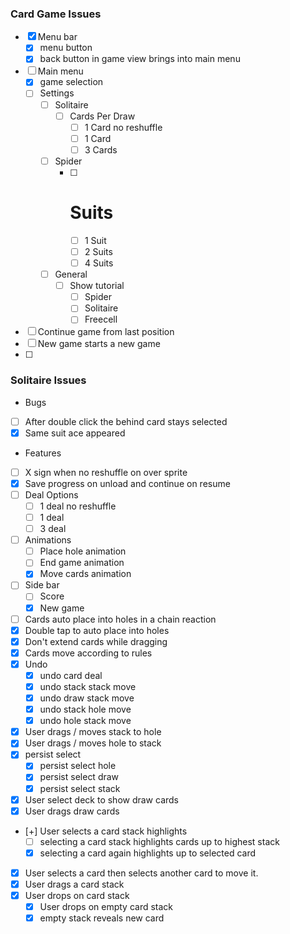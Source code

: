 ### Card Game Issues

- [x] Menu bar
  -  [x] menu button
  -  [x] back button in game view brings into main menu
- [ ] Main menu
   - [x] game selection
   - [ ] Settings
     - [ ] Solitaire
       - [ ] Cards Per Draw
            - [ ] 1 Card no reshuffle
            - [ ] 1 Card
            - [ ] 3 Cards
     - [ ] Spider
       - [ ] # Suits
         - [ ] 1 Suit
         - [ ] 2 Suits
         - [ ] 4 Suits
     - [ ] General
       - [ ] Show tutorial
         - [ ] Spider
         - [ ] Solitaire
         - [ ] Freecell
- [ ] Continue game from last position
- [ ] New game starts a new game
- [ ] 

### Solitaire Issues
* Bugs
- [ ] After double click the behind card stays selected
- [x] Same suit ace appeared

* Features
- [ ] X sign when no reshuffle on over sprite
- [x] Save progress on unload and continue on resume
- [ ] Deal Options
  - [ ] 1 deal no reshuffle
  - [ ] 1 deal 
  - [ ] 3 deal
- [ ] Animations
  - [ ] Place hole animation
  - [ ] End game animation
  - [x] Move cards animation
- [ ] Side bar
  - [ ] Score
  - [x] New game
- [ ] Cards auto place into holes in a chain reaction
- [x] Double tap to auto place into holes
- [x] Don't extend cards while dragging
- [x] Cards move according to rules
- [x] Undo
   - [x] undo card deal
   - [x] undo stack stack move
   - [x] undo draw stack move
   - [x] undo stack hole move
   - [x] undo hole stack move
- [x] User drags / moves stack to hole
- [x] User drags / moves hole to stack
- [x] persist select
  - [x] persist select hole
  - [x] persist select draw
  - [x] persist select stack
- [x] User select deck to show draw cards
- [x] User drags draw cards
- [+] User selects a card stack highlights
  - [ ] selecting a card stack highlights cards up to highest stack
  - [x] selecting a card  again highlights up to selected card
- [x] User selects a card then selects another card to move it.
- [x] User drags a card stack
- [x] User drops on card stack
  - [x] User drops on empty card stack
  - [x] empty stack reveals new card
